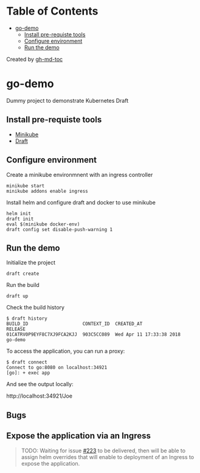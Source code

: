 Table of Contents
=================

   * [go-demo](#go-demo)
      * [Install pre-requiste tools](#install-pre-requiste-tools)
      * [Configure environment](#configure-environment)
      * [Run the demo](#run-the-demo)

Created by [gh-md-toc](https://github.com/ekalinin/github-markdown-toc)

# go-demo

Dummy project to demonstrate Kubernetes Draft

## Install pre-requiste tools

- [Minikube](https://kubernetes.io/docs/tasks/tools/install-minikube/)
- [Draft](https://draft.sh/)

## Configure environment

Create a minikube environmnent with an ingress controller

```
minikube start
minikube addons enable ingress
```

Install helm and configure draft and docker to use minikube

```
helm init
draft init 
eval $(minikube docker-env)
draft config set disable-push-warning 1
```

## Run the demo

Initialize the project

```
draft create
```

Run the build

```
draft up
```

Check the build history

```
$ draft history
BUILD_ID                  	CONTEXT_ID	CREATED_AT              	RELEASE
01CATRV0P9EYF8C7XJ9FCA2KJJ	903C5CC089	Wed Apr 11 17:33:38 2018	go-demo
```

To access the application, you can run a proxy:

```
$ draft connect
Connect to go:8080 on localhost:34921
[go]: + exec app
```

And see the output locally:

http://localhost:34921/Joe

## Bugs

## Expose the application via an Ingress

> TODO: 
> Waiting for issue [#223](https://github.com/Azure/draft/issues/223) to be delivered, then will be able to assign 
> helm overrides that will enable to deployment of an Ingress to expose the application.

